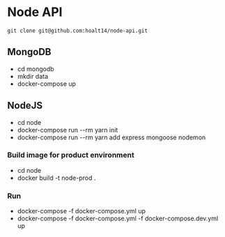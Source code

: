 # Node API

`git clone git@github.com:hoalt14/node-api.git`

## MongoDB

- cd mongodb
- mkdir data
- docker-compose up

## NodeJS

- cd node
- docker-compose run --rm yarn init
- docker-compose run --rm yarn add express mongoose nodemon

### Build image for product environment

- cd node
- docker build -t node-prod .

### Run

- docker-compose -f docker-compose.yml up
- docker-compose -f docker-compose.yml -f docker-compose.dev.yml up
